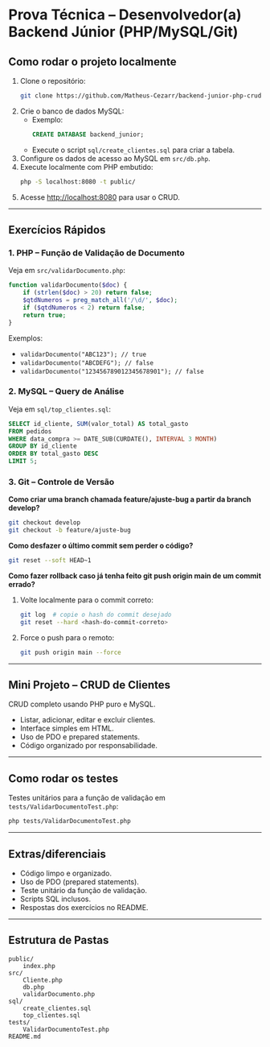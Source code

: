 # Prova Técnica – Desenvolvedor(a) Backend Júnior (PHP/MySQL/Git)

## Como rodar o projeto localmente

1. Clone o repositório:
   ```bash
   git clone https://github.com/Matheus-Cezarr/backend-junior-php-crud.git
   ```
2. Crie o banco de dados MySQL:
   - Exemplo:
     ```sql
     CREATE DATABASE backend_junior;
     ```
   - Execute o script `sql/create_clientes.sql` para criar a tabela.
3. Configure os dados de acesso ao MySQL em `src/db.php`.
4. Execute localmente com PHP embutido:
   ```bash
   php -S localhost:8080 -t public/
   ```
5. Acesse [http://localhost:8080](http://localhost:8080) para usar o CRUD.

---

## Exercícios Rápidos

### 1. PHP – Função de Validação de Documento

Veja em `src/validarDocumento.php`:

```php
function validarDocumento($doc) {
    if (strlen($doc) > 20) return false;
    $qtdNumeros = preg_match_all('/\d/', $doc);
    if ($qtdNumeros < 2) return false;
    return true;
}
```
Exemplos:
- `validarDocumento("ABC123"); // true`
- `validarDocumento("ABCDEFG"); // false`
- `validarDocumento("123456789012345678901"); // false`

### 2. MySQL – Query de Análise

Veja em `sql/top_clientes.sql`:

```sql
SELECT id_cliente, SUM(valor_total) AS total_gasto
FROM pedidos
WHERE data_compra >= DATE_SUB(CURDATE(), INTERVAL 3 MONTH)
GROUP BY id_cliente
ORDER BY total_gasto DESC
LIMIT 5;
```

### 3. Git – Controle de Versão

**Como criar uma branch chamada feature/ajuste-bug a partir da branch develop?**
```bash
git checkout develop
git checkout -b feature/ajuste-bug
```

**Como desfazer o último commit sem perder o código?**
```bash
git reset --soft HEAD~1
```

**Como fazer rollback caso já tenha feito git push origin main de um commit errado?**
1. Volte localmente para o commit correto:
   ```bash
   git log  # copie o hash do commit desejado
   git reset --hard <hash-do-commit-correto>
   ```
2. Force o push para o remoto:
   ```bash
   git push origin main --force
   ```

---

## Mini Projeto – CRUD de Clientes

CRUD completo usando PHP puro e MySQL.

- Listar, adicionar, editar e excluir clientes.
- Interface simples em HTML.
- Uso de PDO e prepared statements.
- Código organizado por responsabilidade.

---

## Como rodar os testes

Testes unitários para a função de validação em `tests/ValidarDocumentoTest.php`:
```bash
php tests/ValidarDocumentoTest.php
```

---

## Extras/diferenciais

- Código limpo e organizado.
- Uso de PDO (prepared statements).
- Teste unitário da função de validação.
- Scripts SQL inclusos.
- Respostas dos exercícios no README.

---

## Estrutura de Pastas

```
public/
    index.php
src/
    Cliente.php
    db.php
    validarDocumento.php
sql/
    create_clientes.sql
    top_clientes.sql
tests/
    ValidarDocumentoTest.php
README.md
```
